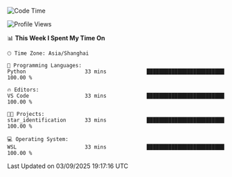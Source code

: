 <!--START_SECTION:waka-->
![Code Time](http://img.shields.io/badge/Code%20Time-3%2C097%20hrs%2021%20mins-blue)

![Profile Views](http://img.shields.io/badge/Profile%20Views-0-blue)

📊 **This Week I Spent My Time On** 

```text
🕑︎ Time Zone: Asia/Shanghai

💬 Programming Languages: 
Python                   33 mins             █████████████████████████   100.00 % 

🔥 Editors: 
VS Code                  33 mins             █████████████████████████   100.00 % 

🐱‍💻 Projects: 
star_identification      33 mins             █████████████████████████   100.00 % 

💻 Operating System: 
WSL                      33 mins             █████████████████████████   100.00 % 
```


 Last Updated on 03/09/2025 19:17:16 UTC
<!--END_SECTION:waka-->